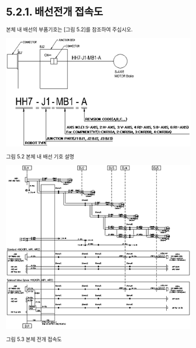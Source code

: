 ﻿# 5.2.1. 배선전개 접속도

본체 내 배선의 부품기호는 [그림 5.2]를 참조하여 주십시오.


![](../../_assets/그림_5.2_본체내_배선기호설명.png)

그림 5.2 본체 내 배선 기호 설명

![](../../_assets/그림_5.3_본체배선접속도.png)

그림 5.3 본체 전개 접속도